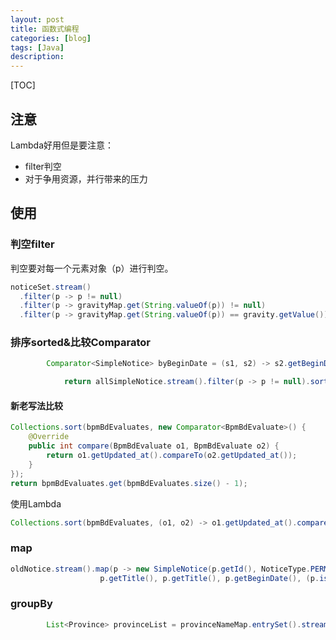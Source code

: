 ```yaml
---
layout: post
title: 函数式编程
categories: [blog]
tags: [Java]
description: 
---
```


[TOC]

## 注意

Lambda好用但是要注意：

- filter判空
- 对于争用资源，并行带来的压力

## 使用

### 判空filter

判空要对每一个元素对象（p）进行判空。

```java
noticeSet.stream()
  .filter(p -> p != null)
  .filter(p -> gravityMap.get(String.valueOf(p)) != null)            
  .filter(p -> gravityMap.get(String.valueOf(p)) == gravity.getValue()).collect(Collectors.toSet());
```



### 排序sorted&比较Comparator

```java
        Comparator<SimpleNotice> byBeginDate = (s1, s2) -> s2.getBeginDate().compareTo(s1.getBeginDate());//根据begin倒序

            return allSimpleNotice.stream().filter(p -> p != null).sorted(byBeginDate).collect(Collectors.toList());

```



#### 新老写法比较

```java
Collections.sort(bpmBdEvaluates, new Comparator<BpmBdEvaluate>() {
    @Override
    public int compare(BpmBdEvaluate o1, BpmBdEvaluate o2) {
        return o1.getUpdated_at().compareTo(o2.getUpdated_at());
    }
});
return bpmBdEvaluates.get(bpmBdEvaluates.size() - 1);
```
使用Lambda
```java
Collections.sort(bpmBdEvaluates, (o1, o2) -> o1.getUpdated_at().compareTo(o2.getUpdated_at()));
```
### map

```java
oldNotice.stream().map(p -> new SimpleNotice(p.getId(), NoticeType.PERMESSAGE.getValue(),
                    p.getTitle(), p.getTitle(), p.getBeginDate(), (p.isRead() ? 1 : 0))).collect(Collectors.toSet());
```



### groupBy

```java
        List<Province> provinceList = provinceNameMap.entrySet().stream().map(p -> new Province(p.getKey(), p.getValue(), citysMap.get(p.getKey()))).collect(Collectors.toList());

```

